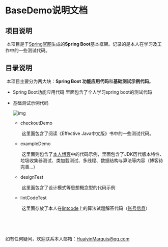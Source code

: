 # BaseDemo说明文档

## 项目说明

​	本项目是于[Spring官网](start.spring.oi)生成的**Spring Boot**基本框架。记录的是本人在学习及工作中的一些测试代码。

## 目录说明

​	本项目主要分为两大块：**Spring Boot 功能应用代码**和**基础测试示例代码**。

 *  Spring Boot功能应用代码
    里面包含了个人学习spring boot的测试代码

 *  基础测试示例代码

    ![img](file:///C:\Users\ChenMP\AppData\Roaming\Tencent\Users\963518162\QQ\WinTemp\RichOle\F9ZE7}U44BJS_E`2$VD7_]7.png)

     *  checkoutDemo

        ​	这里面包含了阅读《Effective Java中文版》书中的一些测试代码。

    * exampleDemo

      ​	这里面则包含了[本人博客](http://www.cnblogs.com/HuaiyinMarquis)中的代码示例，里面包含了JDK历代版本特性、垃圾收集器测试、类加载测试、多线程、数据结构与算法等内容（博客待完善...）

    * designTest

      ​	这里面包含了设计模式等思想概念型的代码示例

    * lintCodeTest

      ​	这里面存放了本人在[lintcode](lintcode.com)上的算法试题解答代码（[账号信息](https://www.lintcode.com/user/AE86/)）


      ​

      ​

如有任何疑问，欢迎联系本人邮箱：HuaiyinMarquis@qq.com